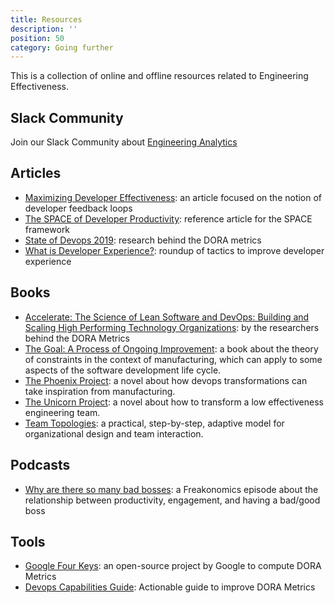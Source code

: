 ```yaml
---
title: Resources
description: ''
position: 50
category: Going further
---
```

This is a collection of online and offline resources related to Engineering Effectiveness.
## Slack Community
Join our Slack Community about [Engineering Analytics](https://join.slack.com/t/eng-analytics/shared_invite/zt-1i8emziud-nmGDL~h2bNrZMyu9idzqNg)
## Articles
* [Maximizing Developer Effectiveness](https://martinfowler.com/articles/developer-effectiveness.html): an article focused on the notion of developer feedback loops
* [The SPACE of Developer Productivity](https://queue.acm.org/detail.cfm?id=3454124): reference article for the SPACE framework
* [State of Devops 2019](https://services.google.com/fh/files/misc/state-of-devops-2019.pdf): research behind the DORA metrics
* [What is Developer Experience?](https://redmonk.com/jgovernor/2022/02/21/what-is-developer-experience-a-roundup-of-links-and-goodness/): roundup of tactics to improve developer experience

## Books
* [Accelerate: The Science of Lean Software and DevOps: Building and Scaling High Performing Technology Organizations](https://www.amazon.com/Accelerate-Software-Performing-Technology-Organizations/dp/1942788339): by the researchers behind the DORA Metrics
* [The Goal: A Process of Ongoing Improvement](https://www.amazon.com/Goal-Process-Ongoing-Improvement/dp/0884271951): a book about the theory of constraints in the context of manufacturing, which can apply to some aspects of the software development life cycle.
* [The Phoenix Project](https://www.amazon.com/Phoenix-Project-DevOps-Helping-Business/dp/1942788290/): a novel about how devops transformations can take inspiration from manufacturing.
* [The Unicorn Project](https://www.amazon.com/Unicorn-Project-Developers-Disruption-Thriving/dp/1942788762/): a novel about how to transform a low effectiveness engineering team.
* [Team Topologies](https://teamtopologies.com/book): a practical, step-by-step, adaptive model for organizational design and team interaction.

## Podcasts
* [Why are there so many bad bosses](https://open.spotify.com/episode/2g0BmsofzZQGVWSHRAuf4V?si=5eadab637a584f71): a Freakonomics episode about the relationship between productivity, engagement, and having a bad/good boss

## Tools
* [Google Four Keys](https://github.com/GoogleCloudPlatform/fourkeys): an open-source project by Google to compute DORA Metrics
* [Devops Capabilities Guide](https://cloud.google.com/architecture/devops/capabilities): Actionable guide to improve DORA Metrics